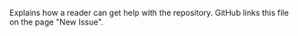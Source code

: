 Explains how a reader can get help with the repository. GitHub links
this file on the page "New Issue".
